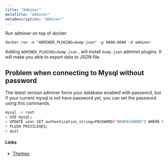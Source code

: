 ```yaml
---
title: "Adminer"
metaTitle: "Adminer"
metaDescription: "Adminer"
---
```


Run adminer on top of docker

```
docker run -e "ADMINER_PLUGINS=dump-json" -p 8080:8080 -d adminer
```

Adding `ADMINER_PLUGINS=dump-json` , will install `dump-json` adminer plugins. It will make you able to export data to JSON file.

Problem when connecting to Mysql without password
---

The latest version adminer force your database enabled with password, but if your current mysql is not have password yet, you can set the password using this commands.

```bash
mysql -u root
> USE mysql;
> UPDATE user SET authentication_string=PASSWORD("NEWPASSWORD") WHERE User='root';
> FLUSH PRIVILEGES;
> quit
```

#### Links

- [Themes](https://github.com/pappu687/adminer-theme)
